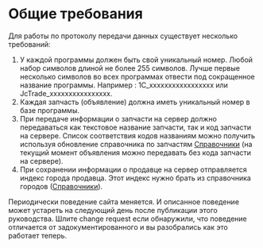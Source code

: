 # Общие требования

Для работы по протоколу передачи данных существует несколько требований:

1. У каждой программы должен быть свой уникальный номер. Любой набор символов длиной не более 255 символов. Лучше первые несколько символов во всех программах отвести под сокращенное название программы. Например : 1C\_xxxxxxxxxxxxxxxxx или JcTrade\_xxxxxxxxxxxxxxxx. 
2. Каждая запчасть \(объявление\) должна иметь уникальный номер в базе программы. 
3. При передаче информации о запчасти на сервер должно передаваться как текстовое название запчасти, так и код запчасти на сервере. Список соответствия кодов названиям можно получить используя обновление справочника по запчастям [Справочники](/spravochniki.md) \(на текущий момент объявления можно передавать без кода запчасти на сервере\). 
4. При сохранении информации о продавце на сервер отправляется индекс города продавца. Этот индекс нужно брать из справочника городов \([Справочники](/spravochniki.md)\).

Периодически поведение сайта меняется. И описанное поведение может устареть на следующий день после публикации этого руководства. Шлите change request если обнаружили, что поведение отличается от задокументированного и вы разобрались как это работает теперь.




